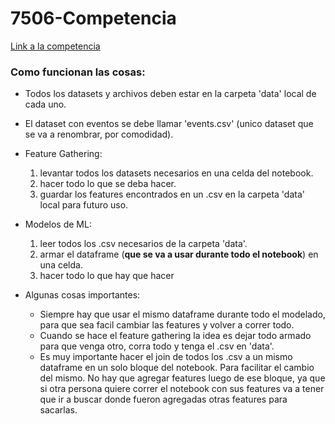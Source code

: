 # 7506-Competencia

[Link a la competencia](https://www.kaggle.com/c/trocafone)

### Como funcionan las cosas: 

+ Todos los datasets y archivos deben estar en la carpeta 'data' local de cada uno.

+ El dataset con eventos se debe llamar 'events.csv' (unico dataset que se va a renombrar, por comodidad).

+ Feature Gathering:
  1. levantar todos los datasets necesarios en una celda del notebook.
  2. hacer todo lo que se deba hacer.
  3. guardar los features encontrados en un .csv en la carpeta 'data' local para futuro uso.

+ Modelos de ML:
  1. leer todos los .csv necesarios de la carpeta 'data'.
  2. armar el dataframe (**que se va a usar durante todo el notebook**) en una celda.
  3. hacer todo lo que hay que hacer

+ Algunas cosas importantes:
  + Siempre hay que usar el mismo dataframe durante todo el modelado, para que sea facil cambiar las features y volver a correr todo.
  + Cuando se hace el feature gathering la idea es dejar todo armado para que venga otro, corra todo y tenga el .csv en 'data'.
  + Es muy importante hacer el join de todos los .csv a un mismo dataframe en un solo bloque del notebook. Para facilitar el cambio del mismo. No hay que agregar features luego de ese bloque, ya que si otra persona quiere correr el notebook con sus features va a tener que ir a buscar donde fueron agregadas otras features para sacarlas.

